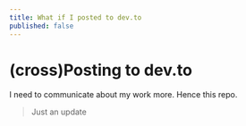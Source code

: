 ```yaml
---
title: What if I posted to dev.to
published: false
---
```


# (cross)Posting to dev.to

I need to communicate about my work more.
Hence this repo.

> Just an update

<!-- DEVTO_POSTID 232653 -->
